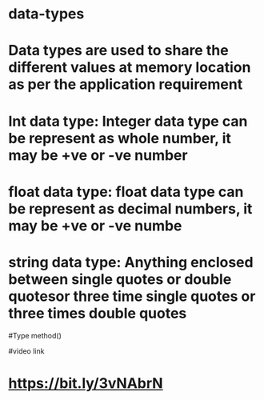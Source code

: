 # data-types
# Data types are used to share the different values at memory location as per the application requirement
# Int data type:    Integer data type can be represent as whole number, it may be +ve or -ve number
# float data type:  float data type can be represent as decimal numbers, it may be +ve or -ve numbe 
# string data type: Anything enclosed between single quotes or double quotesor three time single quotes or three times double quotes
#Type method()

 
#video link
# https://bit.ly/3vNAbrN

